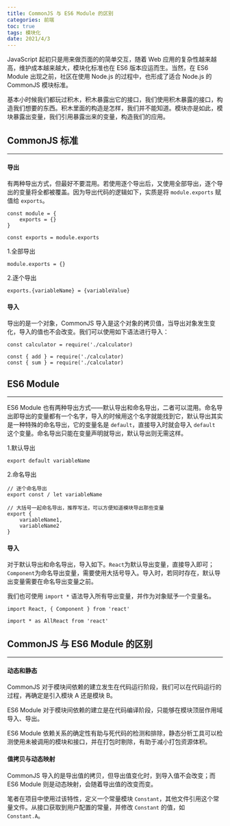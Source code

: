 ```yaml
---
title: CommonJS 与 ES6 Module 的区别
categories: 前端
toc: true
tags: 模块化
date: 2021/4/3
---
```


JavaScript 起初只是用来做页面的的简单交互，随着 Web 应用的复杂性越来越高，维护成本越来越大，模块化标准也在 ES6 版本应运而生。当然，在 ES6 Module 出现之前，社区在使用 Node.js 的过程中，也形成了适合 Node.js 的 CommonJS 模块标准。

<!-- more -->

基本小时候我们都玩过积木，积木暴露出它的接口，我们使用积木暴露的接口，构造我们想要的东西。积木里面的构造是怎样，我们并不能知道。模块亦是如此，模块暴露出变量，我们引用暴露出来的变量，构造我们的应用。

## CommonJS 标准

---

#### 导出

有两种导出方式，但最好不要混用。若使用逐个导出后，又使用全部导出，逐个导出的变量将全都被覆盖。因为导出代码的逻辑如下，实质是将 `module.exports` 赋值给 `exports`。

```
const module = {
	exports = {}
}

const exports = module.exports
```

1.全部导出

```
module.exports = {}
```

2.逐个导出

```
exports.{variableName} = {variableValue}
```

#### 导入

导出的是一个对象，CommonJS 导入是这个对象的拷贝值，当导出对象发生变化，导入的值也不会改变。我们可以使用如下语法进行导入：

```
const calculator = require('./calculator)

const { add } = require('./calculator)
const { sum } = require('./calculator)
```

## ES6 Module

---

ES6 Module 也有两种导出方式——默认导出和命名导出，二者可以混用。命名导出即导出的变量都有一个名字，导入的时候用这个名字就能找到它，默认导出其实是一种特殊的命名导出，它的变量名是 `default`，直接导入时就会导入 `default` 这个变量。命名导出只能在变量声明就导出，默认导出则无需这样。

1.默认导出

```
export default variableName
```

2.命名导出

```
// 逐个命名导出
export const / let variableName

// 大括号一起命名导出，推荐写法，可以方便知道模块导出那些变量
export {
	variableName1,
	variableName2
}
```

#### 导入

对于默认导出和命名导出，导入如下。`React`为默认导出变量，直接导入即可；`Component`为命名导出变量，需要使用大括号导入。导入时，若同时存在，默认导出变量需要在命名导出变量之前。

我们也可使用 `import *` 语法导入所有导出变量，并作为对象赋予一个变量名。

```
import React, { Component } from 'react'

import * as AllReact from 'react'
```

## CommonJS 与 ES6 Module 的区别

---

#### 动态和静态

CommonJS 对于模块间依赖的建立发生在代码运行阶段，我们可以在代码运行的过程，再确定是引入模块 A 还是模块 B。

ES6 Module 对于模块间依赖的建立是在代码编译阶段，只能够在模块顶层作用域导入、导出。

ES6 Module 依赖关系的确定性有助与死代码的检测和排除，静态分析工具可以检测使用未被调用的模块和接口，并在打包时剔除，有助于减小打包资源体积。

#### 值拷贝与动态映射

CommonJS 导入的是导出值的拷贝，但导出值变化时，到导入值不会改变；而 ES6 Module 则是动态映射，会随着导出值的改变而变。

笔者在项目中使用过该特性，定义一个常量模块 `Constant`，其他文件引用这个常量文件。从接口获取到用户配置的常量，并修改 `Constant` 的值，如 `Constant.A`。
